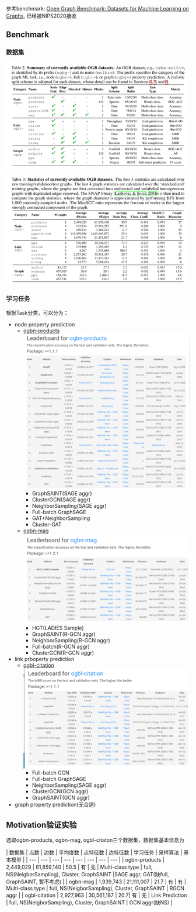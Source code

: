 参考benchmark: [Open Graph Benchmark: Datasets for Machine Learning on Graphs](https://ogb.stanford.edu/docs/home/), 已经被NIPS2020接收

## Benchmark

### 数据集
![](figs/table2.png)

![](figs/table3.png)

### 学习任务

根据Task分类，可以分为：
- node property prediction
    - [ogbn-products](https://ogb.stanford.edu/docs/leader_nodeprop/)
    ![](figs/node-ogbn-products.png)
        - GraphSAINT(SAGE aggr)
        - ClusterGCN(SAGE aggr)
        - NeighborSampling(SAGE aggr)
        - Full-batch GraphSAGE
        - GAT+NeighborSampling
        - Cluster-GAT
    - [ogbn-mag](https://ogb.stanford.edu/docs/leader_nodeprop/)
    ![](figs/node-ogbn-mag.png)
        - HGT(LADIES Sample)
        - GraphSAINT(R-GCN aggr)
        - NeighborSampling(R-GCN aggr)
        - Full-batch(R-GCN aggr)
        - ClusterGCN(R-GCN aggr)
- link prboperty prediction
    - [ogbl-citation](https://ogb.stanford.edu/docs/leader_linkprop/)
    ![](figs/link-ogbl-citation.png)
        - Full-batch GCN
        - Full-batch GraphSAGE
        - NeighborSampling(SAGE aggr)
        - ClusterGCN(GCN aggr)
        - GraphSAINT(GCN aggr)
- graph property prediction(无合适)


## Motivation验证实验

选取ogbn-products, ogbn-mag, ogbl-citaton三个数据集，数据集基本信息为

| 数据集 | 点数 | 边数 | 平均度数 | 点特征数 | 边特征数 | 学习任务 | 采样算法 | 基本模型 |
| --- | --- | --- | --- | --- | --- | --- | --- |
| ogbn-products | 2,449,029 | 61,859,140 | 50.5 | 有 | 无 | Multi-class type | full, NS(NeigborSampling), Cluster, GraphSAINT |SAGE aggr, GAT(缺full, GraphSAINT, 暂不考虑) |
| ogbn-mag | 1,939,743 | 21,111,007 | 21.7 | 有 | 有 | Multi-class type | full, NS(NeigborSampling), Cluster, GraphSAINT | RGCN aggr |
| ogbl-citation | 2,927,963 | 30,561,187 | 20.7| 有 | 无 | Link Prediction |  full, NS(NeigborSampling), Cluster, GraphSAINT | GCN aggr(缺NS) |
